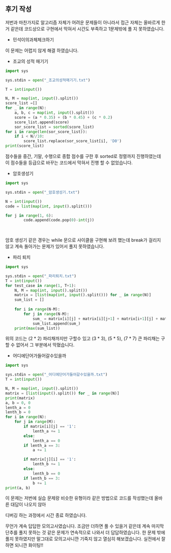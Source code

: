 ## 후기 작성

저번과 마찬가지로 알고리즘 자체가 어려운 문제들이 아니라서 접근 자체는 올바르게 한거 같은데 코드상으로 구현에서 막혀서 시간도 부족하고 1문제밖에 풀 지 못하였습니다. 

- 민석이의과체체크하기

이 문제는 어렵지 않게 해결 하였습니다.

- 조교의 성적 매기기

```python
import sys

sys.stdin = open("_조교의성적매기기.txt")

T = int(input())

N, M = map(int, input().split())
score_list =[]
for _ in range(N):
    a, b, c = map(int, input().split())
    score = (a * 0.35) + (b * 0.45) + (c * 0.2)
    score_list.append(score)
    sor_score_list = sorted(score_list)
for i in range(len(sor_score_list)):
    if i < N//10:
        score_list.replace(sor_score_list[i], 'D0')
print(score_list)
```

점수들을 중간, 기말, 수행으로 종합 점수를 구한 후 sorted로 정렬까지 진행하였는데 이 점수들을 등급으로 바꾸는 코드에서 막혀서 진행 할 수 없었습니다.

- 암호생성기

```python
import sys

sys.stdin = open("_암호생성기.txt")

N = int(input())
code = list(map(int, input().split()))

for j in range(1, 6):       
        code.append(code.pop(0)-int(j))
       
       
```

암호 생성기 같은 경우는 while 문으로 사이클을 구현해 보려 했는데 break가 걸리지 않고 계속 돌아가는 문제가 있어서 풀지 못하였습니다.

- 파리 퇴치

```python
import sys

sys.stdin = open("_파리퇴치.txt")
T = int(input())
for test_case in range(1, T+1):
    N, M = map(int, input().split())
    matrix = [list(map(int, input().split())) for _ in range(N)]
    sum_list = []
    
    for i in range(N-M):
        for j in range(N-M):
            sum_ = matrix[i][j] + matrix[i][j+1] + matrix[i+1][j] + matrix[i+1][j+1]
            sum_list.append(sum_)
    print(max(sum_list))

```

위의 코드는 (2 * 2) 파리채까지만 구할수 있고 (3 * 3), (5 * 5), (7 * 7) 큰 파리채는 구할 수 없어서 그 부분에서 막혔습니다.

- 어디에단어가들어갈수있을까

```python
import sys

sys.stdin = open("_어디에단어가들어갈수있을까.txt")
T = int(input())

N, M = map(int, input().split())
matrix = [list(input().split()) for _ in range(N)]
print(matrix)
a, b = 0, 0
lenth_a = 0
lenth_b = 0
for i in range(N):
    for j in range(M):
        if matrix[i][j] == '1':
            lenth_a += 1
        else:
            lenth_a == 0
        if lenth_a == 3:
            a += 1

        if matrix[j][i] == '1':
            lenth_b += 1
        else:
            lenth_b == 0
        if lenth_b == 3:
            b += 1
print(a, b)
```

이 문제는 저번에 실습 문제랑 비슷한 유형이라 같은 방법으로 코드를 작성했는데 올바른 대답이 나오지 않아 

디버깅 하는 과정에서 시간 종료 하였습니다.

무언가 계속 답답한 모의고사였습니다. 조금만 더하면 풀 수 있을거 같은데 계속 마지막 단추를 풀지 못하는 것 같은 문제가 연속적으로 나와서 더 답답하였습니다. 한 문제 밖에 풀지 못하였지만 말그대로 모의고사니깐 기죽지 않고 열심히 해보겠습니다.  실전에서 잘하면 되니깐 화이팅!!